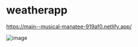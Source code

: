 # weatherapp

https://main--musical-manatee-919af0.netlify.app/

![image](https://github.com/user-attachments/assets/971289e2-049a-4132-b469-d6dd758cde66)

